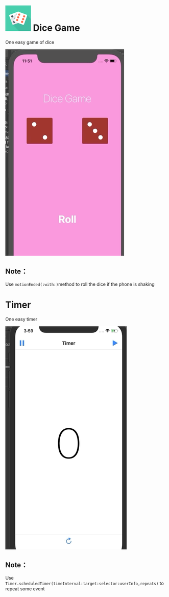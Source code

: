 

# ![120](https://github.com/SummitXY/iOS-projects/blob/master/DiceGame/DiceGame/Assets.xcassets/AppIcon.appiconset/80.png)	Dice Game

One easy game of dice

![DiceGame](https://github.com/SummitXY/iOS-projects/blob/master/DiceGame/sources/DiceGame.gif)

## Note：

Use `motionEnded(:with:)`method to roll the dice if the phone is shaking

# Timer

One easy timer

![DiceGame](https://github.com/SummitXY/iOS-projects/blob/master/Timer/sources/Timer.gif)

## Note：

Use `Timer.scheduledTimer(timeInterval:target:selector:userInfo,repeats)` to repeat some event